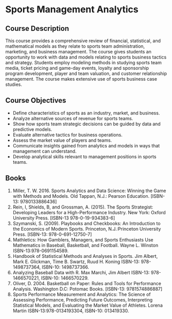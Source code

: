 Sports Management Analytics
================

## Course Description

This course provides a comprehensive review of financial, statistical,
and mathematical models as they relate to sports team administration,
marketing, and business management. The course gives students an
opportunity to work with data and models relating to sports business
tactics and strategy. Students employ modeling methods in studying
sports team media, ticket pricing and game-day events, loyalty and
sponsorship program development, player and team valuation, and customer
relationship management. The course makes extensive use of sports
business case studies.

## Course Objectives

  - Define characteristics of sports as an industry, market, and
    business.  
  - Analyze alternative sources of revenue for sports teams.  
  - Show how sports team strategic decisions can be guided by data and
    predictive models.  
  - Evaluate alternative tactics for business operations.  
  - Assess the market value of players and teams.  
  - Communicate insights gained from analytics and models in ways that
    management can understand.  
  - Develop analytical skills relevant to management positions in sports
    teams.

## Books

1.  Miller, T. W. 2016. Sports Analytics and Data Science: Winning the
    Game with Methods and Models. Old Tappan, N.J.: Pearson Education.
    \[ISBN-13: 9780133886436\]  
2.  Rein, I, Shields, B, and Grossman, A. (2015). The Sports Strategist:
    Developing Leaders for a High-Performance Industry. New York: Oxford
    University Press. \[ISBN-13 978-0-19-934383-6\]  
3.  Szymanski, S. (2009). Playbooks and Checkbooks: An Introduction to
    the Economics of Modern Sports. Princeton, N.J.:Princeton University
    Press. \[ISBN-13: 978-0-691-12750-7\]  
4.  Mathletics: How Gamblers, Managers, and Sports Enthusiasts Use
    Mathematics in Baseball, Basketball, and Football. Wayne L. Winston
    ISBN-13:978-0691154589.  
5.  Handbook of Statistical Methods and Analyses in Sports. Jim Albert,
    Mark E. Glickman, Time B. Swartz, Ruud H. Koning ISBN-13:
    978-1498737364, ISBN-10: 1498737366.  
6.  Analyzing Baseball Data with R. Max Marchi, Jim Albert ISBN-13:
    978-1466570221, ISBN-10: 1466570229.  
7.  Oliver, D. 2004. Basketball on Paper: Rules and Tools for
    Performance Analysis. Washington D.C: Potomac Books. \[ISBN-13:
    9781574886887\]  
8.  Sports Performance Measurement and Analytics: The Science of
    Assessing Performance, Predicting Future Outcomes, Interpreting
    Statistical Models, and Evaluating the Market Value of Athletes.
    Lorena Martin ISBN-13:978-0134193304, ISBN-10: 013419330.
